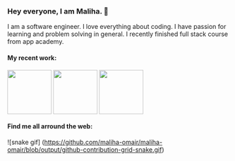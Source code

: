 ### Hey everyone, I am Maliha.  👋
I am a software engineer. I love everything about coding. I have passion for learning and problem solving in general. I recently finished full stack course from app academy. 
#### My recent work: 
<a href="https://boardmania.herokuapp.com" target="blank"><img align="center" src="https://github.com/maliha-omair/maliha-omair.github.io/blob/main/images/Ludo/Ludo.gif" height="100" /></a>
<a href="https://eatsy-2022.herokuapp.com/" target="blank"><img align="center" src="https://github.com/maliha-omair/maliha-omair.github.io/blob/main/images/eatsy/eatsy.gif" height="100" /></a>
<a href="https://mo-meetup.herokuapp.com/" target="blank"><img align="center" src="https://github.com/maliha-omair/maliha-omair.github.io/blob/main/images/meetup/meetup.gif" height="100" /></a>
#### Find me all arround the web: 
![snake gif]
(https://github.com/maliha-omair/maliha-omair/blob/output/github-contribution-grid-snake.gif)




